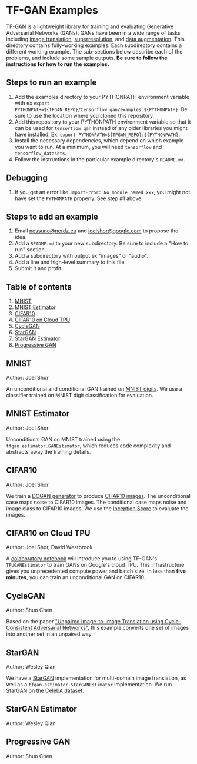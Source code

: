 # TF-GAN Examples

[TF-GAN](https://github.com/tensorflow/gan)
is a lightweight library for training and evaluating Generative Adversarial
Networks (GANs). GANs have been in a wide range of tasks including
[image translation](https://arxiv.org/abs/1703.10593),
[superresolution](https://arxiv.org/abs/1609.04802), and
[data augmentation](https://arxiv.org/abs/1612.07828). This directory contains
fully-working examples. Each subdirectory contains a different working example.
The sub-sections below describe each of the problems, and include some sample
outputs. **Be sure to follow the instructions for how to run the examples.**

## Steps to run an example

1. Add the examples directory to your PYTHONPATH environment variable with ex
`export PYTHONPATH=${TFGAN_REPO}/tensorflow_gan/examples:${PYTHONPATH}`. Be sure
to use the location where you cloned this repository.
1. Add this repository to your PYTHONPATH environment variable so that it can
be used for `tensorflow_gan` instead of any older libraries you might have
installed. Ex: `export PYTHONPATH=${TFGAN_REPO}:${PYTHONPATH}`.
1. Install the necessary dependencies, which depend on which example you want to
run. At a minimum, you will need `tensorflow` and `tensorflow_datasets`.
1. Follow the instructions in the particular example directory's `README.md`.

## Debugging

1.  If you get an error like `ImportError: No module named xxx`, you might not
    have set the `PYTHONPATH` properly. See step #1 above.

## Steps to add an example

1. Email nessuno@nerdz.eu and joelshor@google.com to propose the idea.
1. Add a `README.md` to your new subdirectory. Be sure to include a
"How to run" section.
1. Add a subdirectory with output ex "images" or "audio".
1. Add a line and high-level summary to this file.
1. Submit it and profit.

## Table of contents

1.  [MNIST](#mnist)
1.  [MNIST Estimator](#mnist_estimator)
1.  [CIFAR10](#cifar10)
1.  [CIFAR10 on Cloud TPU](#cifar10_tpu)
1.  [CycleGAN](#cyclegan)
1.  [StarGAN](#stargan)
1.  [StarGAN Estimator](#stargan_estimator)
1.  [Progressive GAN](#progressive_gan)

## MNIST
<a id='mnist'></a>

Author: Joel Shor

An unconditional and conditional GAN trained on [MNIST digits](http://yann.lecun.com/exdb/mnist/). We use a classifier trained on MNIST digit classification for evaluation.

## MNIST Estimator
<a id='mnist_estimator'></a>

Author: Joel Shor

Unconditional GAN on MNIST trained using the `tfgan.estimator.GANEstimator`,
which reduces code complexity and abstracts away the training details.

## CIFAR10
<a id='cifar10'></a>

Author: Joel Shor

We train a [DCGAN generator](https://arxiv.org/abs/1511.06434) to produce [CIFAR10 images](https://www.cs.toronto.edu/~kriz/cifar.html).
The unconditional case maps noise to CIFAR10 images. The conditional case maps
noise and image class to CIFAR10 images. We use the [Inception Score](https://arxiv.org/abs/1606.03498) to evaluate the
images.

## CIFAR10 on Cloud TPU
<a id='cifar10_tpu'></a>

Author: Joel Shor, David Westbrook

A [colaboratory notebook](https://github.com/tensorflow/gan/examples/colab_notebooks/tfgan_on_tpus.ipynb)
will introduce you to using
TF-GAN's `TPUGANEstimator` to train GANs on Google's cloud TPU. This
infrastructure gives you unprecedented compute power and batch size. In less
than **five minutes**, you can train an unconditional GAN on CIFAR10.

## CycleGAN
<a id='cyclegan'></a>

Author: Shuo Chen

Based on the paper ["Unpaired Image-to-Image Translation using Cycle-Consistent
Adversarial Networks"](https://arxiv.org/abs/1703.10593), this example converts
one set of images into another set in an unpaired way.

## StarGAN

<a id='stargan'></a>

Author: Wesley Qian

We have a [StarGAN](https://arxiv.org/abs/1711.09020) implementation for
multi-domain image translation, as well as a `tfgan.estimator.StarGANEstimator` implementation. We run StarGAN on the [CelebA dataset](http://mmlab.ie.cuhk.edu.hk/projects/CelebA.html).

## StarGAN Estimator

<a id='stargan_estimator'></a>

Author: Wesley Qian

## Progressive GAN
<a id='progressive_gan'></a>

Author: Shuo Chen

<!--- TODO(joelshor): Add description. --->

